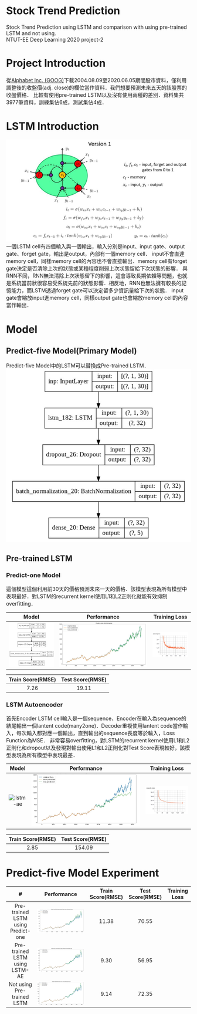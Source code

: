 # Stock Trend Prediction
Stock Trend Prediction using LSTM and comparison with using pre-trained LSTM and not using.  
NTUT-EE Deep Learning 2020 project-2

# Project Introduction
從[Alphabet Inc. (GOOG)](https://finance.yahoo.com/quote/GOOG/history?p=GOOG)下載2004.08.09至2020.06.05期間股市資料，僅利用調整後的收盤價(adj. close)的欄位當作資料．我們想要預測未來五天的該股票的收盤價格．
比較有使用pre-trained LSTM以及沒有使用兩種的差別．資料集共3977筆資料，訓練集佔6成，測試集佔4成．

# LSTM Introduction
![lstm0](https://github.com/Shuntw6096/Stock-Trend-Prediction/blob/new1/img/lstm0.JPG)  
一個LSTM cell有四個輸入與一個輸出，輸入分別是input、input gate、output gate、forget gate，輸出是output，內部有一個memory cell．
input不會直達memory cell，同樣memory cell的內容也不會直接輸出．memory cell有forget gate決定是否清除上次的狀態或某種程度削弱上次狀態留給下次狀態的影響．
與RNN不同，RNN無法清除上次狀態留下的影響，這會導致長期依賴等問題，也就是系統當前狀很容易受系統先前的狀態影響．相反地，RNN也無法擁有較長的記憶能力，而LSTM透過forget gate可以決定留多少資訊量給下次的狀態．
input gate會縮放input進memory cell，同樣output gate也會縮放memory cell的內容當作輸出．

# Model

## Predict-five Model(Primary Model)
Predict-five Model中的LSTM可以替換成Pre-trained LSTM．
![predict-5](https://github.com/Shuntw6096/Stock-Trend-Prediction/blob/new1/img/predict-5.jpg)

## Pre-trained LSTM
### Predict-one Model
這個模型這個利用前30天的價格預測未來一天的價格．該模型表現為所有模型中表現最好．對LSTM的recurrent kernel使用L1和L2正則化就能有效抑制overfitting．

| Model | Performance | Training Loss |
|:---------:|:---------:|:---------:|
|![predict-one](https://github.com/Shuntw6096/Stock-Trend-Prediction/blob/new1/img/predict-1.jpg)|![predict-one performance](https://github.com/Shuntw6096/Stock-Trend-Prediction/blob/new1/img/predict-1_p.jpg)|![predict-one loss](https://github.com/Shuntw6096/Stock-Trend-Prediction/blob/new1/img/predict-1_loss.jpg)|

| Train Score(RMSE) | Test Score(RMSE) |
|:---------:|:---------:|
| 7.26 | 19.11 |

### LSTM Autoencoder
首先Encoder LSTM cell輸入是一個sequence，Encoder在輸入為sequence的結尾輸出一個lantent code(many2one)．Decoder重複使用lantent code當作輸入，每次輸入都對應一個輸出，直到輸出的sequence長度等於輸入，Loss Function為MSE．
非常容易overfitting，對LSTM的recurrent kernel使用L1和L2正則化和dropout以及發現對輸出使用L1和L2正則化對Test Score表現較好，該模型表現為所有模型中表現最差．

| Model | Performance | Training Loss |
|:---------:|:---------:|:---------:|
|![lstm-ae](https://media.springernature.com/full/springer-static/image/art%3A10.1038%2Fs41598-019-55320-6/MediaObjects/41598_2019_55320_Fig3_HTML.png?as=webp)|![lstm-ae performance](https://github.com/Shuntw6096/Stock-Trend-Prediction/blob/new1/img/lstm-ae_p.jpg)|![lstm-ae loss](https://github.com/Shuntw6096/Stock-Trend-Prediction/blob/new1/img/lstm-ae_loss.jpg)|

| Train Score(RMSE) | Test Score(RMSE) |
|:---------:|:---------:|
| 2.85 | 154.09 |

# Predict-five Model Experiment

|#| Performance  | Train Score(RMSE) | Test Score(RMSE) | Training Loss |
|:---------:|:---------:|:---------:|:---------:|:---------:|
| Pre-trained LSTM using Predict-one | ![predict-five predict-one performance](https://github.com/Shuntw6096/Stock-Trend-Prediction/blob/new1/img/predict-5_predict-1_p.jpg) | 11.38 | 70.55 |
| Pre-trained LSTM using LSTM-AE | ![predict-five lstm-ae performance](https://github.com/Shuntw6096/Stock-Trend-Prediction/blob/new1/img/predict-5_lstmae_p.jpg) | 9.30 | 56.95 |
| Not using Pre-trained LSTM | ![not using pre-trained lstm performance](https://github.com/Shuntw6096/Stock-Trend-Prediction/blob/new1/img/predict-5_non_p.jpg) | 9.14 | 72.35 |







 
